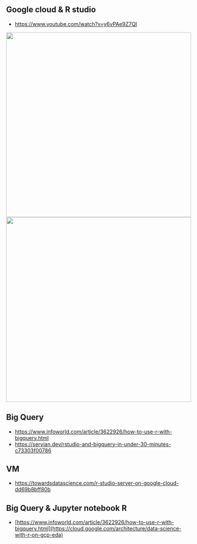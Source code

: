 ## Google cloud & R studio
- https://www.youtube.com/watch?v=y6vPAe9Z7QI

<img src="https://user-images.githubusercontent.com/70645899/226013385-7e072ca2-edd0-4b0f-a4dc-3748d1d60e8a.png" width="500">
<img src="https://user-images.githubusercontent.com/70645899/226464679-1718143e-2848-4cca-9db0-38668e9a2824.png" width="500">


## Big Query
- https://www.infoworld.com/article/3622926/how-to-use-r-with-bigquery.html
- https://servian.dev/rstudio-and-bigquery-in-under-30-minutes-c73303f00786

## VM
- https://towardsdatascience.com/r-studio-server-on-google-cloud-dd69b8bff80b

## Big Query & Jupyter notebook R
- [https://www.infoworld.com/article/3622926/how-to-use-r-with-bigquery.html](https://cloud.google.com/architecture/data-science-with-r-on-gcp-eda)
